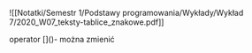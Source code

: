 ![[Notatki/Semestr 1/Podstawy programowania/Wykłady/Wykład 7/2020_W07_teksty-tablice_znakowe.pdf]]

operator \[\]\(\)- można zmienić

 
